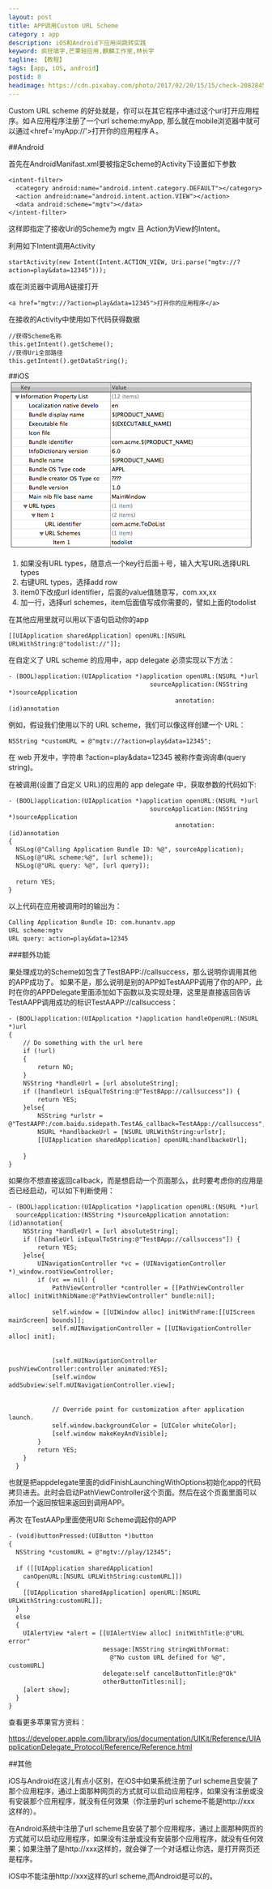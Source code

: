 ```yaml
---
layout: post
title: APP调用Custom URL Scheme
category : app
description: iOS和Android下应用间跳转实践
keyword: 疯狂填字,芒果轻应用,麒麟工作室,林长宇
tagline: 【教程】
tags: [app, iOS, android]
postid: 8
headimage: https://cdn.pixabay.com/photo/2017/02/20/15/15/check-2082845_1280.jpg
---
```


Custom URL scheme 的好处就是，你可以在其它程序中通过这个url打开应用程序。如Ａ应用程序注册了一个url scheme:myApp,  那么就在mobile浏览器中就可以通过<href='myApp://'>打开你的应用程序Ａ。

##Android

首先在AndroidManifast.xml要被指定Scheme的Activity下设置如下参数

    <intent-filter>  
      <category android:name="android.intent.category.DEFAULT"></category>  
      <action android:name="android.intent.action.VIEW"></action>  
      <data android:scheme="mgtv"></data>  
    </intent-filter>  

这样即指定了接收Uri的Scheme为 mgtv 且 Action为View的Intent。


利用如下Intent调用Activity

    startActivity(new Intent(Intent.ACTION_VIEW, Uri.parse("mgtv://?action=play&data=12345")));

或在浏览器中调用A链接打开

    <a href="mgtv://?action=play&data=12345">打开你的应用程序</a>

在接收的Activity中使用如下代码获得数据

    //获得Scheme名称  
    this.getIntent().getScheme();
    //获得Uri全部路径
    this.getIntent().getDataString();

##iOS
<img src="/images/xcodeurlscheme.jpg">

1.  如果没有URL types，随意点一个key行后面＋号，输入大写URL选择URL types
2.  右键URL types，选择add row
3.  item0下改成url identifier，后面的value值随意写，com.xx,xx
4.  加一行，选择url schemes，item后面值写成你需要的，譬如上面的todolist

在其他应用里就可以用以下语句启动你的app

    [[UIApplication sharedApplication] openURL:[NSURL URLWithString:@"todolist://"]];

在自定义了 URL scheme 的应用中，app delegate 必须实现以下方法：

    - (BOOL)application:(UIApplication *)application openURL:(NSURL *)url
                                           sourceApplication:(NSString *)sourceApplication
                                                  annotation:(id)annotation

例如，假设我们使用以下的 URL scheme，我们可以像这样创建一个 URL：

    NSString *customURL = @"mgtv://?action=play&data=12345";

在 web 开发中，字符串 ?action=play&data=12345 被称作查询询串(query string)。

在被调用(设置了自定义 URL)的应用的 app delegate 中，获取参数的代码如下:

    - (BOOL)application:(UIApplication *)application openURL:(NSURL *)url
                                           sourceApplication:(NSString *)sourceApplication
                                                  annotation:(id)annotation
    {
      NSLog(@"Calling Application Bundle ID: %@", sourceApplication);
      NSLog(@"URL scheme:%@", [url scheme]);
      NSLog(@"URL query: %@", [url query]);

      return YES;
    }

以上代码在应用被调用时的输出为：

    Calling Application Bundle ID: com.hunantv.app
    URL scheme:mgtv
    URL query: action=play&data=12345

###额外功能

果处理成功的Scheme如包含了TestBAPP://callsuccess，那么说明你调用其他的APP成功了。
如果不是，那么说明是别的APP如TestAAPP调用了你的APP，此时在你的APPDelegate里面添加如下函数以及实现处理，这里是直接返回告诉TestAAPP调用成功的标识TestAAPP://callsuccess：


    - (BOOL)application:(UIApplication *)application handleOpenURL:(NSURL *)url  
    {  
        // Do something with the url here  
        if (!url)  
        {  
            return NO;  
        }  
        NSString *handleUrl = [url absoluteString];  
        if ([handleUrl isEqualToString:@"TestBApp://callsuccess"]) {  
            return YES;  
        }else{  
            NSString *urlstr = @"TestAAPP:/com.baidu.sidepath.TestA&_callback=TestAApp://callsuccess";  
            NSURL *handlbackeUrl = [NSURL URLWithString:urlstr];  
            [[UIApplication sharedApplication] openURL:handlbackeUrl];  

        }
    }  

如果你不想直接返回callback，而是想启动一个页面那么，此时要考虑你的应用是否已经启动，可以如下判断使用：

    - (BOOL)application:(UIApplication *)application openURL:(NSURL *)url  
      sourceApplication:(NSString *)sourceApplication annotation:(id)annotation{  
        NSString *handleUrl = [url absoluteString];  
        if ([handleUrl isEqualToString:@"TestBApp://callsuccess"]) {  
            return YES;  
        }else{  
            UINavigationController *vc = (UINavigationController *)_window.rootViewController;  
            if (vc == nil) {  
                PathViewController *controller = [[PathViewController alloc] initWithNibName:@"PathViewController" bundle:nil];  

                self.window = [[UIWindow alloc] initWithFrame:[[UIScreen mainScreen] bounds]];  
                self.mUINavigationController = [[UINavigationController alloc] init];  


                [self.mUINavigationController pushViewController:controller animated:YES];  
                [self.window addSubview:self.mUINavigationController.view];  


                // Override point for customization after application launch.  
                self.window.backgroundColor = [UIColor whiteColor];  
                [self.window makeKeyAndVisible];  
            }  
            return YES;  
        }
      }

也就是把appdelegate里面的didFinishLaunchingWithOptions初始化app的代码拷贝进去。此时会启动PathViewController这个页面。然后在这个页面里面可以添加一个返回按钮来返回到调用APP。

再次 在TestAAPp里面使用URl Scheme调起你的APP

    - (void)buttonPressed:(UIButton *)button
    {
      NSString *customURL = @"mgtv://play/12345";

      if ([[UIApplication sharedApplication]
        canOpenURL:[NSURL URLWithString:customURL]])
      {
        [[UIApplication sharedApplication] openURL:[NSURL URLWithString:customURL]];
      }
      else
      {
        UIAlertView *alert = [[UIAlertView alloc] initWithTitle:@"URL error"
                              message:[NSString stringWithFormat:
                                @"No custom URL defined for %@", customURL]
                              delegate:self cancelButtonTitle:@"Ok"
                              otherButtonTitles:nil];
        [alert show];
      }
    }

查看更多苹果官方资料：

<https://developer.apple.com/library/ios/documentation/UIKit/Reference/UIApplicationDelegate_Protocol/Reference/Reference.html>


##其他

iOS与Android在这儿有点小区别，在iOS中如果系统注册了url scheme且安装了那个应用程序，通过上面那种网页的方式就可以启动应用程序，如果没有注册或没有安装那个应用程序，就没有任何效果（你注册的url scheme不能是http://xxx 这样的）。

在Android系统中注册了url scheme且安装了那个应用程序，通过上面那种网页的方式就可以启动应用程序，如果没有注册或没有安装那个应用程序，就没有任何效果；如果注册了是http://xxx这样的，就会弹了一个对话框让你选，是打开网页还是程序。

iOS中不能注册http://xxx这样的url scheme,而Android是可以的。
